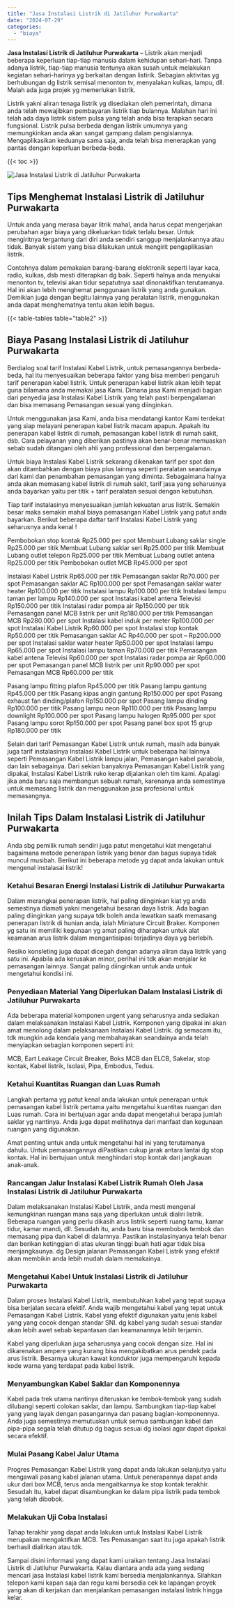 ```yaml
---
title: "Jasa Instalasi Listrik di Jatiluhur Purwakarta"
date: "2024-07-29"
categories: 
  - "biaya"
---
```


**Jasa Instalasi Listrik di Jatiluhur Purwakarta** – Listrik akan menjadi beberapa keperluan tiap-tiap manusia dalam kehidupan sehari-hari. Tanpa adanya listrik, tiap-tiap manusia tentunya akan susah untuk melakukan kegiatan sehari-harinya yg berkaitan dengan listirik. Sebagian aktivitas yg berhubungan dg listrik semisal menonton tv, menyalakan kulkas, lampu, dll. Malah ada juga projek yg memerlukan listrik.

Listrik yakni aliran tenaga listrik yg disediakan oleh pemerintah, dimana anda telah mewajibkan pembayaran listrik tiap bulannya. Malahan hari ini telah ada daya listrik sistem pulsa yang telah anda bisa terapkan secara fungsional. Listrik pulsa berbeda dengan listrik umumnya yang memungkinkan anda akan sangat gampang dalam pengisiannya. Mengaplikasikan keduanya sama saja, anda telah bisa menerapkan yang pantas dengan keperluan berbeda-beda.

{{< toc >}}

![Jasa Instalasi Listrik di Jatiluhur Purwakarta](/images/instalasi-listrik-murah08.png)

## Tips Menghemat Instalasi Listrik di Jatiluhur Purwakarta

Untuk anda yang merasa bayar litrik mahal, anda harus cepat mengerjakan perubahan agar biaya yang dikeluarkan tidak terlalu besar. Untuk mengiritnya tergantung dari diri anda sendiri sanggup menjalankannya atau tidak. Banyak sistem yang bisa dilakukan untuk mengirit pengaplikasian listrik.

Contohnya dalam pemakaian barang-barang elektronik seperti layar kaca, radio, kulkas, dsb mesti diterapkan dg baik. Seperti halnya anda menyukai menonton tv, televisi akan tidur sepatutnya saat dinonaktifkan terutamanya. Hal ini akan lebih menghemat penggunaan listrik yang anda gunakan. Demikian juga dengan begitu lainnya yang peralatan listrik, menggunakan anda dapat menghematnya tentu akan lebih bagus.

{{< table-tables table="table2" >}}

## Biaya Pasang Instalasi Listrik di Jatiluhur Purwakarta

Berdialog soal tarif Instalasi Kabel Listrik, untuk pemasangannya berbeda-beda, hal itu menyesuaikan beberapa faktor yang bisa memberi pengaruh tarif penerapan kabel listrik. Untuk penerapan kabel listrik akan lebih tepat guna bilamana anda memakai jasa Kami. Dimana jasa Kami menjadi bagian dari penyedia jasa Instalasi Kabel Listrik yang telah pasti berpengalaman dan bisa memasang Pemasangan sesuai yang diinginkan.

Untuk menggunakan jasa Kami, anda bisa mendatangi kantor Kami terdekat yang siap melayani penerapan kabel listrik macam apapun. Apakah itu penerapan kabel listrik di rumah, pemasangan kabel listrik di rumah sakit, dsb. Cara pelayanan yang diberikan pastinya akan benar-benar memuaskan sebab sudah ditangani oleh ahli yang professional dan berpengalaman.

Untuk biaya Instalasi Kabel Listrik sekarang dikenakan tarif per spot dan akan ditambahkan dengan biaya plus lainnya seperti peralatan seandainya dari kami dan penambahan pemasangan yang diminta. Sebagaimana halnya anda akan memasang kabel listrik di rumah sakit, tarif jasa yang seharusnya anda bayarkan yaitu per titik + tarif peralatan sesuai dengan kebutuhan.

Tiap tarif instalasinya menyesuaikan jumlah kekuatan arus listrik. Semakin besar maka semakin mahal biaya pemasangan Kabel Listrik yang patut anda bayarkan. Berikut beberapa daftar tarif Instalasi Kabel Listrik yang seharusnya anda kenal !

Pembobokan stop kontak Rp25.000 per spot Membuat Lubang saklar single Rp25.000 per titik Membuat Lubang saklar seri Rp25.000 per titik Membuat Lubang outlet telepon Rp25.000 per titik Membuat Lubang outlet antena Rp25.000 per titik Pembobokan outlet MCB Rp45.000 per spot

Instalasi Kabel Listrik Rp65.000 per titik Pemasangan saklar Rp70.000 per spot Pemasangan saklar AC Rp100.000 per spot Pemasangan saklar water heater Rp100.000 per titik Instalasi lampu Rp100.000 per titik Instalasi lampu taman per lampu Rp140.000 per spot Instalasi kabel antena Televisi Rp150.000 per titik Instalasi radar pompa air Rp150.000 per titik Pemasangan panel MCB listrik per unit Rp180.000 per titik Pemasangan MCB Rp280.000 per spot Instalasi kabel induk per meter Rp100.000 per spot Instalasi Kabel Listrik Rp60.000 per spot Instalasi stop kontak Rp50.000 per titik Pemasangan saklar AC Rp40.000 per spot – Rp200.000 per spot Instalasi saklar water heater Rp50.000 per spot Instalasi lampu Rp65.000 per spot Instalasi lampu taman Rp70.000 per titik Pemasangan kabel antena Televisi Rp60.000 per spot Instalasi radar pompa air Rp60.000 per spot Pemasangan panel MCB listrik per unit Rp90.000 per spot Pemasangan MCB Rp60.000 per titik

Pasang lampu fitting plafon Rp45.000 per titik Pasang lampu gantung Rp45.000 per titik Pasang kipas angin gantung Rp150.000 per spot Pasang exhaust fan dinding/plafon Rp150.000 per spot Pasang lampu dinding Rp100.000 per titik Pasang lampu neon Rp110.000 per titik Pasang lampu downlight Rp100.000 per spot Pasang lampu halogen Rp95.000 per spot Pasang lampu sorot Rp150.000 per spot Pasang panel box spot 15 grup Rp180.000 per titik

Selain dari tarif Pemasangan Kabel Listrik untuk rumah, masih ada banyak juga tarif instalasinya Instalasi Kabel Listrik untuk beberapa hal lainnya seperti Pemasangan Kabel Listrik lampu jalan, Pemasangan kabel parabola, dan lain sebagainya. Dari sekian banyaknya Pemasangan Kabel Listrik yang dipakai, Instalasi Kabel Listrik ruko kerap dijalankan oleh tim kami. Apalagi jika anda baru saja membangun sebuah rumah, karenanya anda semestinya untuk memasang listrik dan menggunakan jasa profesional untuk memasangnya.

## Inilah Tips Dalam Instalasi Listrik di Jatiluhur Purwakarta


Anda sbg pemilik rumah sendiri juga patut mengetahui kiat mengetahui bagaimana metode penerapan listrik yang benar dan bagus supaya tidak muncul musibah. Berikut ini beberapa metode yg dapat anda lakukan untuk mengenal instalasai listrik!

### Ketahui Besaran Energi Instalasi Listrik di Jatiluhur Purwakarta

Dalam merangkai penerapan listrik, hal paling diinginkan kiat yg anda semestinya diamati yakni mengetahui besaran daya listrik. Ada bagian paling diinginkan yang supaya tdk boleh anda lewatkan saatk memasang penerapan listrik di hunian anda, ialah Miniature Circuit Braker. Komponen yg satu ini memiliki kegunaan yg amat paling diharapkan untuk alat keamanan arus listrik dalam mengantisipasi terjadinya daya yg berlebih.

Resiko konsleting juga dapat dicegah dengan adanya aliran daya listrik yang satu ini. Apabila ada kerusakan minor, perihal ini tdk akan menjalar ke pemasangan lainnya. Sangat paling diinginkan untuk anda untuk mengetahui kondisi ini.

### Penyediaan Material Yang Diperlukan Dalam Instalasi Listrik di Jatiluhur Purwakarta

Ada beberapa material komponen urgent yang seharusnya anda sediakan dalam melaksanakan Instalasi Kabel Listrik. Komponen yang dipakai ini akan amat menolong dalam pelaksanaan Instalasi Kabel Listrik. dg semacam itu, tdk mungkin ada kendala yang membahayakan seandainya anda telah menyiapkan sebagian komponen seperti ini:

MCB, Eart Leakage Circuit Breaker, Boks MCB dan ELCB, Sakelar, stop kontak, Kabel listrik, Isolasi, Pipa, Embodus, Tedus.

### Ketahui Kuantitas Ruangan dan Luas Rumah

Langkah pertama yg patut kenal anda lakukan untuk penerapan untuk pemasangan kabel listrik pertama yaitu mengetahui kuantitas ruangan dan Luas rumah. Cara ini bertujuan agar anda dapat mengetahui berapa jumlah saklar yg nantinya. Anda juga dapat melihatnya dari manfaat dan kegunaan ruangan yang digunakan.

Amat penting untuk anda untuk mengetahui hal ini yang terutamanya dahulu. Untuk pemasangannya diPastikan cukup jarak antara lantai dg stop kontak. Hal ini bertujuan untuk menghindari stop kontak dari jangkauan anak-anak.

### Rancangan Jalur Instalasi Kabel Listrik Rumah Oleh Jasa Instalasi Listrik di Jatiluhur Purwakarta

Dalam melaksanakan Instalasi Kabel Listrik, anda mesti mengenal kemungkinan ruangan mana saja yang diperlukan untuk dialiri listrik. Beberapa ruangan yang perlu dikasih arus listrik seperti ruang tamu, kamar tidur, kamar mandi, dll. Sesudah itu, anda baru bisa membobok tembok dan memasang pipa dan kabel di dalamnya. Pastikan instalasinyanya telah benar dan berikan ketinggian di atas ukuran tinggi buah hati agar tidak bisa menjangkaunya. dg Design jalanan Pemasangan Kabel Listrik yang efektif akan membikin anda lebih mudah dalam memakainya.

### Mengetahui Kabel Untuk Instalasi Listrik di Jatiluhur Purwakarta

Dalam proses Instalasi Kabel Listrik, membutuhkan kabel yang tepat supaya bisa berjalan secara efektif. Anda wajib mengetahui kabel yang tepat untuk Pemasangan Kabel Listrik. Kabel yang efektif digunakan yaitu jenis kabel yang yang cocok dengan standar SNI. dg kabel yang sudah sesuai standar akan lebih awet sebab kepantasan dan keamanannya lebih terjamin.

Kabel yang diperlukan juga seharusnya yang cocok dengan size. Hal ini dikarenakan ampere yang kurang bisa mengakibatkan arus pendek pada arus listrik. Besarnya ukuran kawat konduktor juga mempengaruhi kepada kode warna yang terdapat pada kabel listrik.

### Menyambungkan Kabel Saklar dan Komponennya

Kabel pada trek utama nantinya diteruskan ke tembok-tembok yang sudah dilubangi seperti colokan saklar, dan lampu. Sambungkan tiap-tiap kabel yang yang layak dengan pasangannya dan pasang bagian-komponennya. Anda juga semestinya memutuskan untuk semua sambungan kabel dan pipa-pipa segala telah ditutup dg bagus sesuai dg isolasi agar dapat dipakai secara efektif.

### Mulai Pasang Kabel Jalur Utama

Progres Pemasangan Kabel Listrik yang dapat anda lakukan selanjutya yaitu mengawali pasang kabel jalanan utama. Untuk penerapannya dapat anda ukur dari box MCB, terus anda mengaitkannya ke stop kontak terakhir. Sesudah itu, kabel dapat disambungkan ke dalam pipa listrik pada tembok yang telah dibobok.

### Melakukan Uji Coba Instalasi

Tahap terakhir yang dapat anda lakukan untuk Instalasi Kabel Listrik merupakan mengaktifkan MCB. Tes Pemasangan saat itu juga apakah listrik berhasil dialirkan atau tdk.

Sampai disini informasi yang dapat kami uraikan tentang Jasa Instalasi Listrik di Jatiluhur Purwakarta. Kalau diantara anda ada yang sedang mencari jasa Instalasi kabel listrik kami bersedia menjalankannya. Silahkan telepon kami kapan saja dan regu kami bersedia cek ke lapangan proyek yang akan di kerjakan dan menjalankan pemasangan instalasi listrik hingga kelar.
